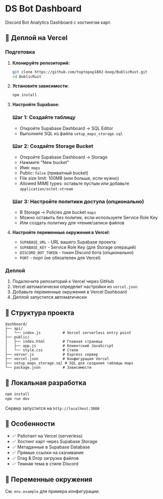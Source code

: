 # DS Bot Dashboard

Discord Bot Analytics Dashboard с хостингом карт.

## 🚀 Деплой на Vercel

### Подготовка

1. **Клонируйте репозиторий:**
   ```bash
   git clone https://github.com/toptopop1802-boop/BublicRust.git
   cd BublicRust
   ```

2. **Установите зависимости:**
   ```bash
   npm install
   ```

3. **Настройте Supabase:**

   ### Шаг 1: Создайте таблицу
   - Откройте Supabase Dashboard -> SQL Editor
   - Выполните SQL из файла `setup_maps_storage.sql`

   ### Шаг 2: Создайте Storage Bucket
   - Откройте Supabase Dashboard -> Storage
   - Нажмите "New bucket"
   - Имя: `maps`
   - Public: `false` (приватный bucket)
   - File size limit: 100MB (или больше, если нужно)
   - Allowed MIME types: оставьте пустым или добавьте `application/octet-stream`

   ### Шаг 3: Настройте политики доступа (опционально)
   - В Storage -> Policies для bucket `maps`
   - Можно оставить без политик, если используете Service Role Key
   - Или создать политику для чтения/записи файлов

4. **Настройте переменные окружения в Vercel:**
   - `SUPABASE_URL` - URL вашего Supabase проекта
   - `SUPABASE_KEY` - Service Role Key (для Storage операций)
   - `DISCORD_BOT_TOKEN` - токен Discord бота (опционально)
   - `PORT` - порт (не обязателен для Vercel)

### Деплой

1. Подключите репозиторий к Vercel через GitHub
2. Vercel автоматически определит настройки из `vercel.json`
3. Добавьте переменные окружения в Vercel Dashboard
4. Деплой запустится автоматически

## 📁 Структура проекта

```
dashboard/
├── api/
│   └── index.js          # Vercel serverless entry point
├── public/
│   ├── index.html        # Главная страница
│   ├── app.js            # Клиентский JavaScript
│   └── style.css         # Стили
├── server.js             # Express сервер
├── vercel.json           # Конфигурация Vercel
├── setup_maps_storage.sql # SQL для создания таблицы maps
└── package.json          # Зависимости
```

## 🔧 Локальная разработка

```bash
npm install
npm run dev
```

Сервер запустится на `http://localhost:3000`

## 📝 Особенности

- ✅ Работает на Vercel (serverless)
- ✅ Хостинг карт через Supabase Storage
- ✅ Метаданные в Supabase Database
- ✅ Прямые ссылки на скачивание
- ✅ Drag & Drop загрузка файлов
- ✅ Темная тема в стиле Discord

## 🔐 Переменные окружения

См. `env.example` для примера конфигурации.
